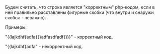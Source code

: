 Будем считать, что строка является "корректным" php-кодом, если в ней правильно расставлены фигурные скобки (что внутри и снаружи скобок - неважно).

Примеры:

"{{lajkdhf{adfa}{}adfasdfadf{}}}" - корректный код.

"{{lajkdhf{adfa" - некорректный код.
